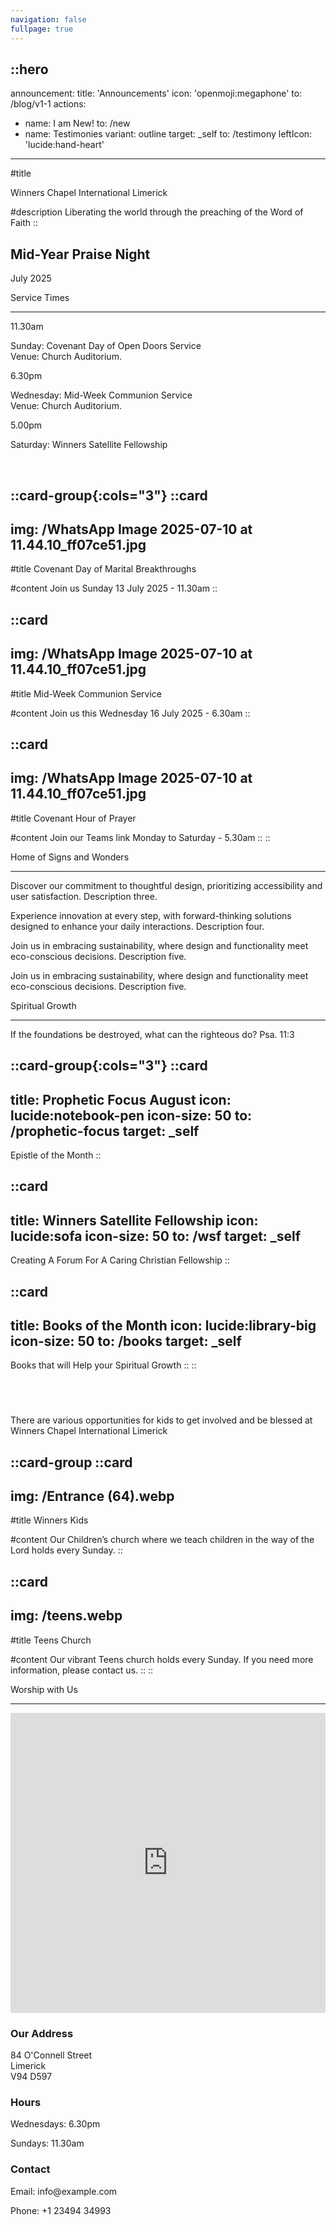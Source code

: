 ```yaml
---
navigation: false
fullpage: true
---
```



::hero
---
announcement:
  title: 'Announcements'
  icon: 'openmoji:megaphone'
  to: /blog/v1-1
actions:
  - name: I am New!
    to: /new
  - name: Testimonies
    variant: outline
    target: _self
    to: /testimony
    leftIcon: 'lucide:hand-heart'
---

#title

<span class="font-black text-5xl lg:text-7xl bg-gradient-to-r from-indigo-400 to-pink-600 bg-clip-text text-transparent">Winners Chapel International Limerick</span>


#description
<span class="bg-gray-600 bg-clip-text text-transparent font-bold">Liberating the world through the preaching of the Word of Faith</span>
::


<!-- Hero -->
  <div class="px-4 sm:px-6 lg:px-8">
    <div class="h-120 md:h-[80dvh] flex flex-col bg-[url('/20250705_193525.jpg')] bg-cover bg-center bg-no-repeat rounded-2xl shadow-2xl saturate-200 -m-2 rounded-xl bg-gray-900/5 p-2 ring-1 ring-inset ring-gray-900/10 lg:-m-4 lg:rounded-2xl lg:p-4">
      <div class="mt-auto w-2/3 md:max-w-lg ps-5 pb-5 md:ps-10 md:pb-10">
        <div class="absolute left-4 right-4 bottom-4 rounded-xl bg-white backdrop-blur-sm shadow-2xl translate-y-16 text-center p-6">
    <h2 class="text-xl font-large mb-2">Mid-Year Praise Night</h2>
    <p class="mb-0">July 2025</p>
  </div>
      </div>
    </div>
  </div>
  <!-- End Hero -->



  <section class="relative overflow-hidden bg-white py-12 sm:py-16 lg:py-20 filter">
    <div class="absolute h-72 w-72 scale-125 -right-8 -bottom-10">
      <div class="absolute h-60 w-60 rounded-2xl border-4 border-rose-600"></div>
      <div class="absolute h-60 w-60 translate-x-3 translate-y-3 rounded-2xl border-4 border-rose-600"></div>
      <div class="absolute h-60 w-60 translate-x-6 translate-y-6 rounded-2xl border-4 border-rose-600"></div>
    </div>
    <div class="mx-auto px-4 sm:px-6 lg:px-8">
      <div class="sm:text-center">
        <span class="text-3xl font-extrabold text-gray-600 sm:text-4xl xl:text-5xl bg-rose-600 bg-clip-text text-transparent">
          Service Times
        </span>
        <hr class="mt-4 h-1.5 w-32 border-none bg-rose-600 sm:mx-auto sm:mt-8" />
      </div>

  <div class="mx-auto mt-20 grid max-w-screen-lg grid-cols-1 gap-x-8 gap-y-12 text-center sm:text-left md:grid-cols-3">
        <div class="backdrop-blur-lg relative mb-3 rounded-3xl border bg-white/70 px-12 py-10 text-left shadow xl:px-12">
          <p class="relative text-5xl font-black text-center text-rose-600">11.30am</p>
          <p class="relative mt-5 text-center font-bold text-gray-600">Sunday: Covenant Day of Open Doors Service <br> Venue: Church Auditorium.</p>
        </div>

  <div class="backdrop-blur-lg relative mb-3 rounded-3xl border bg-white/70 px-12 py-10 text-left shadow xl:px-12">
          <p class="relative text-5xl font-black text-center text-rose-600">6.30pm</p>
          <p class="relative mt-5 text-center font-bold text-gray-600">Wednesday: Mid-Week Communion Service <br> Venue: Church Auditorium.</p>
        </div>

  <div class="backdrop-blur-lg relative mb-3 rounded-3xl border bg-white/70 px-12 py-10 text-left shadow xl:px-12">
          <p class="relative m-0 text-5xl font-black text-center text-rose-600">5.00pm</p>
          <p class="relative mt-5 text-center font-bold text-gray-600">Saturday: Winners Satellite Fellowship</p>
        </div>
      </div>
    </div>
  </section>


<br>

::card-group{:cols="3"}
  ::card
  ---
  img: /WhatsApp Image 2025-07-10 at 11.44.10_ff07ce51.jpg
  ---
  #title
  Covenant Day of Marital Breakthroughs

  #content
  Join us Sunday 13 July 2025 - 11.30am
  ::


  ::card
  ---
  img: /WhatsApp Image 2025-07-10 at 11.44.10_ff07ce51.jpg
  ---
  #title
  Mid-Week Communion Service

  #content
  Join us this Wednesday 16 July 2025 - 6.30am
  ::

  ::card
  ---
  img: /WhatsApp Image 2025-07-10 at 11.44.10_ff07ce51.jpg
  ---
  #title
  Covenant Hour of Prayer

  #content
  Join our Teams link Monday to Saturday - 5.30am
  ::
::  




<section
  class="ezy__featured46 light py-14 md:py-24 bg-white dark:bg-[#0b1727] text-zinc-900 dark:text-white relative overflow-hidden z-10"
>
  <div class="container px-4 mx-auto">
    <div class="sm:text-center">
        <span class="text-3xl font-extrabold text-gray-600 sm:text-4xl xl:text-5xl bg-rose-600 bg-clip-text text-transparent">
          Home of Signs and Wonders
        </span>
        <hr class="mt-4 h-1.5 w-32 border-none bg-rose-600 sm:mx-auto sm:mt-8" />
        <p class="text-lg opacity-80 leading-7">
          <span class="text-rose-600 font-bold"></span>
        </p>
      </div>
    </div>




<div class="flex items-center justify-center flex-wrap mx-auto md:flex-nowrap mt-6 border-t pt-12">
  <div class="relative flex flex-col items-start m-1 transition  ease-in-out duration-500  delay-150 transform  md:w-96 md:-ml-32 md:hover:-translate-x-32 md:hover:-translate-y-8 shrink-0 ">
   <article class="mx-auto   rounded-3xl overflow-hidden  bg-cover ring-2 ring-inset ring-white/50 bg-center min-h-150 relative   transform duration-500   group" style="background-image: url('/WhatsApp Image 2025-07-06 at 14.23.55_8e3c71a4.jpg');">
    <div class=" relative h-full  group-hover:bg-opacity-0 min-h-150  flex flex-wrap flex-col pt-[30rem]  transform duration-500">
     <div class=" group-hover:bg-black/30 duration-500 group-hover:backdrop-blur p-8 lg:p-10 h-full justify-end flex flex-col ">
      <p class="opacity-0 text-white text-sm 2xl:text-lg group-hover:opacity-80 transform duration-500 "> Discover our commitment to thoughtful design, prioritizing accessibility and user satisfaction. Description three. </p>
     </div>
    </div>
   </article>
  </div>
  <div class="relative flex flex-col items-start m-1 transition  ease-in-out duration-500  delay-150 transform  md:w-96 md:-ml-32 md:hover:-translate-x-32 md:hover:-translate-y-8 shrink-0 ">
   <article class="mx-auto   rounded-3xl overflow-hidden  bg-cover ring-2 ring-inset ring-white/50 bg-center min-h-150 relative   transform duration-500   group" style="background-image: url('/WhatsApp Image 2025-07-06 at 14.23.53_fd680873.jpg');">
    <div class=" relative h-full  group-hover:bg-opacity-0 min-h-150  flex flex-wrap flex-col pt-[30rem]  transform duration-500">
     <div class=" group-hover:bg-black/30 duration-500 group-hover:backdrop-blur p-8 lg:p-10 h-full justify-end flex flex-col ">
      <p class="opacity-0 text-white text-sm 2xl:text-lg group-hover:opacity-80 transform duration-500 "> Experience innovation at every step, with forward-thinking solutions designed to enhance your daily interactions. Description four. </p>
     </div>
    </div>
   </article>
  </div>
  <div class="relative flex flex-col items-start m-1 transition  ease-in-out duration-500  delay-150 transform  md:w-96 md:-ml-32 md:hover:-translate-x-32 md:hover:-translate-y-8 shrink-0 ">
   <article class="mx-auto   rounded-3xl overflow-hidden  bg-cover ring-2 ring-inset ring-white/50 bg-center min-h-150 relative   transform duration-500   group" style="background-image: url('/20250705_191624.jpg');">
    <div class=" relative h-full  group-hover:bg-opacity-0 min-h-150  flex flex-wrap flex-col pt-[30rem]  transform duration-500">
     <div class=" group-hover:bg-black/30 duration-500 group-hover:backdrop-blur p-8 lg:p-10 h-full justify-end flex flex-col ">
      <p class="opacity-0 text-white text-sm 2xl:text-lg group-hover:opacity-80 transform duration-500 "> Join us in embracing sustainability, where design and functionality meet eco-conscious decisions. Description five. </p>
     </div>
    </div>
   </article>
  </div>
  <div class="relative flex flex-col items-start m-1 transition  ease-in-out duration-500  delay-150 transform  md:w-96 md:-ml-32 md:hover:-translate-x-32 md:hover:-translate-y-8 shrink-0 ">
   <article class="mx-auto   rounded-3xl overflow-hidden  bg-cover ring-2 ring-inset ring-white/50 bg-center min-h-150 relative   transform duration-500   group" style="background-image: url('/20250705_191624.jpg');">
    <div class=" relative h-full  group-hover:bg-opacity-0 min-h-150  flex flex-wrap flex-col pt-[30rem]  transform duration-500">
     <div class=" group-hover:bg-black/30 duration-500 group-hover:backdrop-blur p-8 lg:p-10 h-full justify-end flex flex-col ">
      <p class="opacity-0 text-white text-sm 2xl:text-lg group-hover:opacity-80 transform duration-500 "> Join us in embracing sustainability, where design and functionality meet eco-conscious decisions. Description five. </p>
     </div>
    </div>
   </article>
  </div>
 </div> <!-- Starts links to tutorial -->

  


<section class="py-24">
        <div class="mx-auto max-w-7xl px-4 sm:px-6 lg:px-8">
            <div class="sm:text-center">
        <span class="text-3xl font-extrabold text-gray-600 sm:text-4xl xl:text-5xl bg-rose-600 bg-clip-text text-transparent">
          Spiritual Growth
        </span>
        <hr class="mt-4 h-1.5 w-32 border-none bg-rose-600 sm:mx-auto sm:mt-8" />
                    <p> If the foundations be destroyed, what can the righteous do? Psa. 11:3
                </p>
            </div></div>



            
::card-group{:cols="3"}
  ::card
  ---
  title: Prophetic Focus August
  icon: lucide:notebook-pen
  icon-size: 50 
  to: /prophetic-focus
  target: _self
  ---
  Epistle of the Month
  ::

  ::card
  ---
  title: Winners Satellite Fellowship
  icon: lucide:sofa
  icon-size: 50 
  to: /wsf
  target: _self
  ---
  Creating A Forum For A Caring Christian Fellowship
  ::

  ::card
  ---
  title: Books of the Month
  icon: lucide:library-big
  icon-size: 50
  to: /books
  target: _self
  ---
  Books that will Help your Spiritual Growth
  ::
::
 
<br>
<br>


<body class="flex items-center justify-center min-h-screen bg-gray-900">
    <div class="relative w-full h-full bg-cover bg-center flex items-center justify-center p-8 my-8 dui-bg-fixed"
         style="background-image: url('/people-are-jumping-vigorously-vector (1).jpg');">
        <!-- Frosted glass effect -->
        <div class="p-8 rounded-xl shadow-lg text-center w-full max-w-full mx-2 
                    bg-sky-50 backdrop-blur-lg">
            <h1 class="text-4xl font-bold mb-4"></h1>
            <p class="text-lg mb-8">
                There are various opportunities for kids to get involved and be blessed at Winners Chapel International Limerick
            </p>
            <span
               class="btn btn-neutral btn-wide"></span>
        </div>
    </div>
</body>




::card-group
  ::card
  ---
  img: /Entrance (64).webp
  ---
  #title
  Winners Kids

  #content
  Our Children’s church where we teach children in the way of the Lord holds every Sunday.
  ::

  ::card
  ---
  img: /teens.webp
  ---
  #title
  Teens Church

  #content
  Our vibrant Teens church holds every Sunday. If you need more information, please contact us. 
  ::
::



<div class="bg-white">
    <div class="max-w-7xl mx-auto py-16 px-4 sm:px-6 lg:py-20 lg:px-8">
        <div class="max-w-2xl lg:max-w-4xl mx-auto text-center">
            <span class="text-3xl font-extrabold text-gray-600 sm:text-4xl xl:text-5xl bg-rose-600 bg-clip-text text-transparent">Worship with Us</span>
        </div>
<hr class="mt-4 h-1.5 w-32 border-none bg-rose-600 sm:mx-auto sm:mt-8" />
        <div class="mt-16 lg:mt-20">
            <div class="grid grid-cols-1 md:grid-cols-2 gap-8">
                <div class="rounded-xl shadow-xl overflow-hidden">
                    <iframe
                        src="https://www.google.com/maps/embed?pb=!1m14!1m8!1m3!1d19359.921860543483!2d-8.63089!3d52.660154!3m2!1i1024!2i768!4f13.1!3m3!1m2!1s0x485b5c63917759ed%3A0x701125369c33f748!2s84%20O&#39;Connell%20St%2C%20Prior&#39;s-Land%2C%20Limerick%2C%20V94%20D597%2C%20Ireland!5e0!3m2!1sen!2sus!4v1752178444253!5m2!1sen!2sus"
                        width="100%" height="480" style="border:0;" allowfullscreen="" loading="lazy"></iframe>
                </div>
                <div>
                    <div class="max-w-full mx-auto rounded-lg overflow-hidden">
                        <div class="px-6 py-4">
                            <h3 class="text-lg font-medium text-gray-900">Our Address</h3>
                            <p class="mt-1 text-gray-600">84 O'Connell Street <br> Limerick <br> V94 D597</p>
                        </div>
                        <div class="border-t border-gray-200 px-6 py-4">
                            <h3 class="text-lg font-medium text-gray-900">Hours</h3>
                            <p class="mt-1 text-gray-600">Wednesdays: 6.30pm</p>
                            <p class="mt-1 text-gray-600">Sundays: 11.30am</p>
                        </div>
                        <div class="border-t border-gray-200 px-6 py-4">
                            <h3 class="text-lg font-medium text-gray-900">Contact</h3>
                            <p class="mt-1 text-gray-600">Email: info@example.com</p>
                            <p class="mt-1 text-gray-600">Phone: +1 23494 34993</p>
                        </div>
                    </div>
                </div>
            </div>
        </div>
    </div>
 
 
 


 




  
